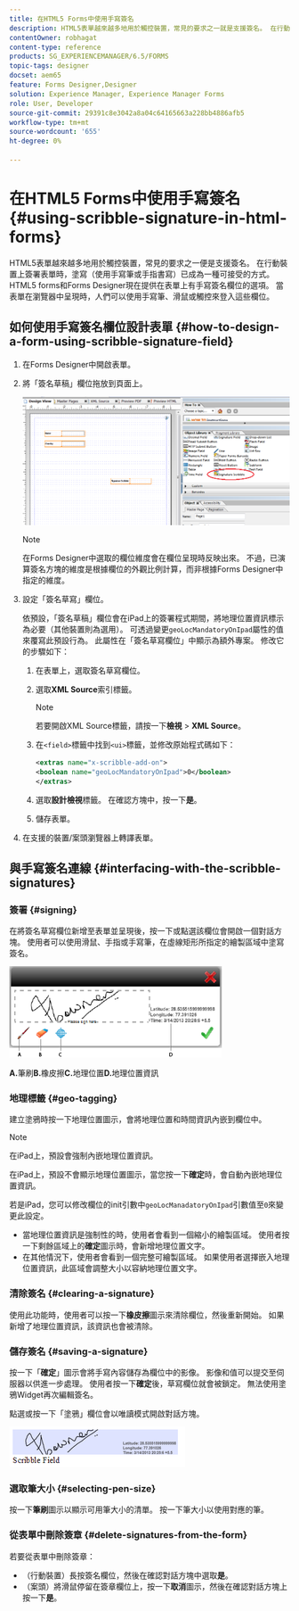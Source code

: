 ```yaml
---
title: 在HTML5 Forms中使用手寫簽名
description: HTML5表單越來越多地用於觸控裝置，常見的要求之一就是支援簽名。 在行動裝置上簽署檔案已成為在行動裝置上簽署表單的普遍方式。
contentOwner: robhagat
content-type: reference
products: SG_EXPERIENCEMANAGER/6.5/FORMS
topic-tags: designer
docset: aem65
feature: Forms Designer,Designer
solution: Experience Manager, Experience Manager Forms
role: User, Developer
source-git-commit: 29391c8e3042a8a04c64165663a228bb4886afb5
workflow-type: tm+mt
source-wordcount: '655'
ht-degree: 0%

---
```


# 在HTML5 Forms中使用手寫簽名{#using-scribble-signature-in-html-forms}

HTML5表單越來越多地用於觸控裝置，常見的要求之一便是支援簽名。 在行動裝置上簽署表單時，塗寫（使用手寫筆或手指書寫）已成為一種可接受的方式。 HTML5 forms和Forms Designer現在提供在表單上有手寫簽名欄位的選項。 當表單在瀏覽器中呈現時，人們可以使用手寫筆、滑鼠或觸控來登入這些欄位。

## 如何使用手寫簽名欄位設計表單 {#how-to-design-a-form-using-scribble-signature-field}

1. 在Forms Designer中開啟表單。
1. 將「簽名草稿」欄位拖放到頁面上。

   ![designer_scribble](assets/designer_scribble.png)

   >[!NOTE]
   >
   >在Forms Designer中選取的欄位維度會在欄位呈現時反映出來。 不過，已演算簽名方塊的維度是根據欄位的外觀比例計算，而非根據Forms Designer中指定的維度。

1. 設定「簽名草寫」欄位。

   依預設，「簽名草稿」欄位會在iPad上的簽署程式期間，將地理位置資訊標示為必要（其他裝置則為選用）。 可透過變更`geoLocMandatoryOnIpad`屬性的值來覆寫此預設行為。 此屬性在「簽名草寫欄位」中顯示為額外專案。 修改它的步驟如下：

   1. 在表單上，選取簽名草寫欄位。
   1. 選取&#x200B;**XML Source**&#x200B;索引標籤。

      >[!NOTE]
      >
      >若要開啟XML Source標籤，請按一下&#x200B;**檢視** > **XML Source**。

   1. 在`<field>`標籤中找到`<ui>`標籤，並修改原始程式碼如下：

      ```xml
      <extras name="x-scribble-add-on">
      <boolean name="geoLocMandatoryOnIpad">0</boolean>
      </extras>
      ```

   1. 選取&#x200B;**設計檢視**&#x200B;標籤。 在確認方塊中，按一下&#x200B;**是**。
   1. 儲存表單。

1. 在支援的裝置/案頭瀏覽器上轉譯表單。

## 與手寫簽名連線 {#interfacing-with-the-scribble-signatures}

### 簽署 {#signing}

在將簽名草寫欄位新增至表單並呈現後，按一下或點選該欄位會開啟一個對話方塊。 使用者可以使用滑鼠、手指或手寫筆，在虛線矩形所指定的繪製區域中塗寫簽名。

![地理位置](assets/geolocation.png)

**A.**&#x200B;筆刷&#x200B;**B.**&#x200B;橡皮擦&#x200B;**C.**&#x200B;地理位置&#x200B;**D.**&#x200B;地理位置資訊

### 地理標籤 {#geo-tagging}

建立塗鴉時按一下地理位置圖示，會將地理位置和時間資訊內嵌到欄位中。

>[!NOTE]
>
在iPad上，預設會強制內嵌地理位置資訊。

在iPad上，預設不會顯示地理位置圖示，當您按一下&#x200B;**確定**&#x200B;時，會自動內嵌地理位置資訊。

若是iPad，您可以修改欄位的init引數中`geoLocManadatoryOnIpad`引數值至`0`來變更此設定。

* 當地理位置資訊是強制性的時，使用者會看到一個縮小的繪製區域。 使用者按一下剩餘區域上的&#x200B;**確定**&#x200B;圖示時，會新增地理位置文字。
* 在其他情況下，使用者會看到一個完整可繪製區域。 如果使用者選擇嵌入地理位置資訊，此區域會調整大小以容納地理位置文字。

### 清除簽名 {#clearing-a-signature}

使用此功能時，使用者可以按一下&#x200B;**橡皮擦**&#x200B;圖示來清除欄位，然後重新開始。 如果新增了地理位置資訊，該資訊也會被清除。

### 儲存簽名 {#saving-a-signature}

按一下「**確定**」圖示會將手寫內容儲存為欄位中的影像。 影像和值可以提交至伺服器以供進一步處理。 使用者按一下&#x200B;**確定**&#x200B;後，草寫欄位就會被鎖定。 無法使用塗鴉Widget再次編輯簽名。

點選或按一下「塗鴉」欄位會以唯讀模式開啟對話方塊。

![3](assets/3.png)

### 選取筆大小 {#selecting-pen-size}

按一下&#x200B;**筆刷**&#x200B;圖示以顯示可用筆大小的清單。 按一下筆大小以使用對應的筆。

### 從表單中刪除簽章 {#delete-signatures-from-the-form}

若要從表單中刪除簽章：

* （行動裝置）長按簽名欄位，然後在確認對話方塊中選取&#x200B;**是**。
* （案頭）將滑鼠停留在簽章欄位上，按一下&#x200B;**取消**&#x200B;圖示，然後在確認對話方塊上按一下&#x200B;**是**。
